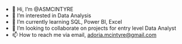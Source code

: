 - 👋 Hi, I’m @ASMCINTYRE
- 👀 I’m interested in Data Analysis
- 🌱 I’m currently learning SQL, Power BI, Excel
- 💞️ I’m looking to collaborate on projects for entry level Data Analyst
- 📫 How to reach me via email, adoria.mcintyre@gmail.com

<!---
ASMCINTYRE/ASMCINTYRE is a ✨ special ✨ repository because its `README.md` (this file) appears on your GitHub profile.
You can click the Preview link to take a look at your changes.
--->
